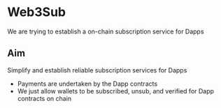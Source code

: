 # Web3Sub

We are trying to establish a on-chain subscription service for Dapps

## Aim

Simplify and establish reliable subscription services for Dapps

- Payments are undertaken by the Dapp contracts
- We just allow wallets to be subscribed, unsub, and verified for Dapp contracts on chain
